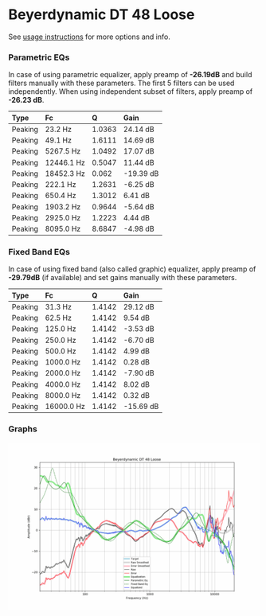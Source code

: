 # Beyerdynamic DT 48 Loose
See [usage instructions](https://github.com/jaakkopasanen/AutoEq#usage) for more options and info.

### Parametric EQs
In case of using parametric equalizer, apply preamp of **-26.19dB** and build filters manually
with these parameters. The first 5 filters can be used independently.
When using independent subset of filters, apply preamp of **-26.23 dB**.

| Type    | Fc         |      Q | Gain      |
|:--------|:-----------|:-------|:----------|
| Peaking | 23.2 Hz    | 1.0363 | 24.14 dB  |
| Peaking | 49.1 Hz    | 1.6111 | 14.69 dB  |
| Peaking | 5267.5 Hz  | 1.0492 | 17.07 dB  |
| Peaking | 12446.1 Hz | 0.5047 | 11.44 dB  |
| Peaking | 18452.3 Hz | 0.062  | -19.39 dB |
| Peaking | 222.1 Hz   | 1.2631 | -6.25 dB  |
| Peaking | 650.4 Hz   | 1.3012 | 6.41 dB   |
| Peaking | 1903.2 Hz  | 0.9644 | -5.64 dB  |
| Peaking | 2925.0 Hz  | 1.2223 | 4.44 dB   |
| Peaking | 8095.0 Hz  | 8.6847 | -4.98 dB  |

### Fixed Band EQs
In case of using fixed band (also called graphic) equalizer, apply preamp of **-29.79dB**
(if available) and set gains manually with these parameters.

| Type    | Fc         |      Q | Gain      |
|:--------|:-----------|:-------|:----------|
| Peaking | 31.3 Hz    | 1.4142 | 29.12 dB  |
| Peaking | 62.5 Hz    | 1.4142 | 9.54 dB   |
| Peaking | 125.0 Hz   | 1.4142 | -3.53 dB  |
| Peaking | 250.0 Hz   | 1.4142 | -6.70 dB  |
| Peaking | 500.0 Hz   | 1.4142 | 4.99 dB   |
| Peaking | 1000.0 Hz  | 1.4142 | 0.28 dB   |
| Peaking | 2000.0 Hz  | 1.4142 | -7.90 dB  |
| Peaking | 4000.0 Hz  | 1.4142 | 8.02 dB   |
| Peaking | 8000.0 Hz  | 1.4142 | 0.32 dB   |
| Peaking | 16000.0 Hz | 1.4142 | -15.69 dB |

### Graphs
![](./Beyerdynamic%20DT%2048%20Loose.png)